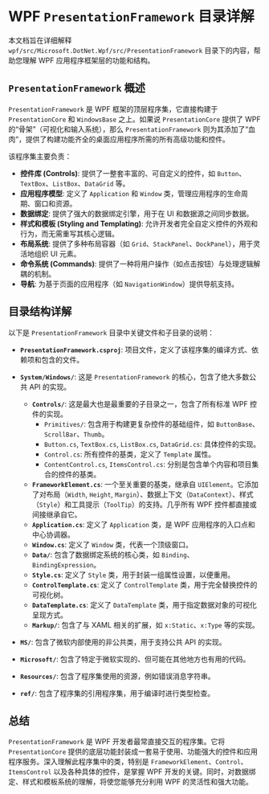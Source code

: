 # WPF `PresentationFramework` 目录详解

本文档旨在详细解释 `wpf/src/Microsoft.DotNet.Wpf/src/PresentationFramework` 目录下的内容，帮助您理解 WPF 应用程序框架层的功能和结构。

## `PresentationFramework` 概述

`PresentationFramework` 是 WPF 框架的顶层程序集，它直接构建于 `PresentationCore` 和 `WindowsBase` 之上。如果说 `PresentationCore` 提供了 WPF 的“骨架”（可视化和输入系统），那么 `PresentationFramework` 则为其添加了“血肉”，提供了构建功能齐全的桌面应用程序所需的所有高级功能和控件。

该程序集主要负责：

*   **控件库 (Controls)**: 提供了一整套丰富的、可自定义的控件，如 `Button`、`TextBox`、`ListBox`、`DataGrid` 等。
*   **应用程序模型**: 定义了 `Application` 和 `Window` 类，管理应用程序的生命周期、窗口和资源。
*   **数据绑定**: 提供了强大的数据绑定引擎，用于在 UI 和数据源之间同步数据。
*   **样式和模板 (Styling and Templating)**: 允许开发者完全自定义控件的外观和行为，而无需重写其核心逻辑。
*   **布局系统**: 提供了多种布局容器（如 `Grid`、`StackPanel`、`DockPanel`），用于灵活地组织 UI 元素。
*   **命令系统 (Commands)**: 提供了一种将用户操作（如点击按钮）与处理逻辑解耦的机制。
*   **导航**: 为基于页面的应用程序（如 `NavigationWindow`）提供导航支持。

## 目录结构详解

以下是 `PresentationFramework` 目录中关键文件和子目录的说明：

*   **`PresentationFramework.csproj`**: 项目文件，定义了该程序集的编译方式、依赖项和包含的文件。

*   **`System/Windows/`**: 这是 `PresentationFramework` 的核心，包含了绝大多数公共 API 的实现。
    *   **`Controls/`**: 这是最大也是最重要的子目录之一，包含了所有标准 WPF 控件的实现。
        *   `Primitives/`: 包含用于构建更复杂控件的基础组件，如 `ButtonBase`、`ScrollBar`、`Thumb`。
        *   `Button.cs`, `TextBox.cs`, `ListBox.cs`, `DataGrid.cs`: 具体控件的实现。
        *   `Control.cs`: 所有控件的基类，定义了 `Template` 属性。
        *   `ContentControl.cs`, `ItemsControl.cs`: 分别是包含单个内容和项目集合的控件的基类。
    *   **`FrameworkElement.cs`**: 一个至关重要的基类，继承自 `UIElement`。它添加了对布局（`Width`, `Height`, `Margin`）、数据上下文（`DataContext`）、样式（`Style`）和工具提示（`ToolTip`）的支持。几乎所有 WPF 控件都直接或间接继承自它。
    *   **`Application.cs`**: 定义了 `Application` 类，是 WPF 应用程序的入口点和中心协调器。
    *   **`Window.cs`**: 定义了 `Window` 类，代表一个顶级窗口。
    *   **`Data/`**: 包含了数据绑定系统的核心类，如 `Binding`、`BindingExpression`。
    *   **`Style.cs`**: 定义了 `Style` 类，用于封装一组属性设置，以便重用。
    *   **`ControlTemplate.cs`**: 定义了 `ControlTemplate` 类，用于完全替换控件的可视化树。
    *   **`DataTemplate.cs`**: 定义了 `DataTemplate` 类，用于指定数据对象的可视化呈现方式。
    *   **`Markup/`**: 包含了与 XAML 相关的扩展，如 `x:Static`、`x:Type` 等的实现。

*   **`MS/`**: 包含了微软内部使用的非公共类，用于支持公共 API 的实现。

*   **`Microsoft/`**: 包含了特定于微软实现的、但可能在其他地方也有用的代码。

*   **`Resources/`**: 包含了程序集使用的资源，例如错误消息字符串。

*   **`ref/`**: 包含了程序集的引用程序集，用于编译时进行类型检查。

## 总结

`PresentationFramework` 是 WPF 开发者最常直接交互的程序集。它将 `PresentationCore` 提供的底层功能封装成一套易于使用、功能强大的控件和应用程序服务。深入理解此程序集中的类，特别是 `FrameworkElement`、`Control`、`ItemsControl` 以及各种具体的控件，是掌握 WPF 开发的关键。同时，对数据绑定、样式和模板系统的理解，将使您能够充分利用 WPF 的灵活性和强大功能。

